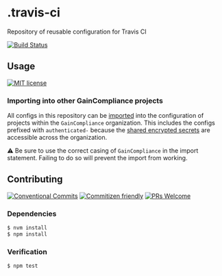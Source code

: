 # .travis-ci

Repository of reusable configuration for Travis CI

<!-- status badges -->
[![Build Status][ci-badge]][ci-link]

## Usage

<!-- consumer badges -->
[![MIT license][license-badge]][license-link]

### Importing into other GainCompliance projects

All configs in this repository can be [imported](https://docs.travis-ci.com/user/build-config-imports)
into the configuration of projects within the `GainCompliance` organization.
This includes the configs prefixed with `authenticated-` because the
[shared encrypted secrets](https://docs.travis-ci.com/user/build-config-imports#sharing-encrypted-secrets)
are accessible across the organization.

:warning: Be sure to use the correct casing of `GainCompliance` in the import
statement. Failing to do so will prevent the import from working.

## Contributing

<!-- contribution badges -->
[![Conventional Commits][commit-convention-badge]][commit-convention-link]
[![Commitizen friendly][commitizen-badge]][commitizen-link]
[![PRs Welcome][PRs-badge]][PRs-link]

### Dependencies

```sh
$ nvm install
$ npm install
```

### Verification

```sh
$ npm test
```

[license-link]: LICENSE
[license-badge]: https://img.shields.io/github/license/GainCompliance/.travis-ci.svg
[ci-link]: https://travis-ci.com/GainCompliance/.travis-ci
[ci-badge]: https://img.shields.io/travis/com/GainCompliance/.travis-ci/master.svg
[commit-convention-link]: https://conventionalcommits.org
[commit-convention-badge]: https://img.shields.io/badge/Conventional%20Commits-1.0.0-yellow.svg
[commitizen-link]: http://commitizen.github.io/cz-cli/
[commitizen-badge]: https://img.shields.io/badge/commitizen-friendly-brightgreen.svg
[PRs-link]: http://makeapullrequest.com
[PRs-badge]: https://img.shields.io/badge/PRs-welcome-brightgreen.svg
